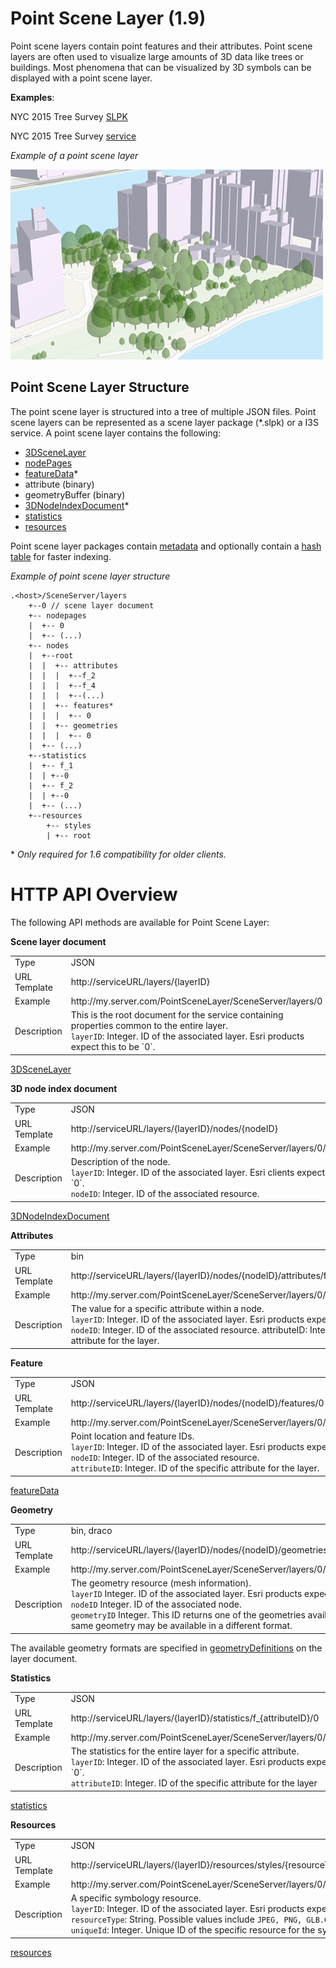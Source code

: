# Point Scene Layer (1.9)

Point scene layers contain point features and their attributes. Point scene layers are often used to visualize large amounts of 3D data like trees or buildings.  Most phenomena that can be visualized by 3D symbols can be displayed with a point scene layer.

**Examples**:<br />

NYC 2015 Tree Survey [SLPK](https://3dcities.maps.arcgis.com/home/item.html?id=d013ee07650d4a5192994b1fa1259a69)

NYC 2015 Tree Survey [service](https://3dcities.maps.arcgis.com/home/item.html?id=17b734b164ea47b1802a30ce0eb9c99f)

*Example of a point scene layer*

![Point Scene Layer](../img/PointSceneLayer.png)

## Point Scene Layer Structure
The point scene layer is structured into a tree of multiple JSON files. Point scene layers can be represented as a scene layer package (*.slpk) or a I3S service. A point scene layer contains the following:

- [3DSceneLayer](3DSceneLayer.psl.md)
- [nodePages](nodePage.cmn.md)
- [featureData](featureData.cmn.md)*
- attribute (binary)
- geometryBuffer (binary)
- [3DNodeIndexDocument](3DNodeIndexDocument.cmn.md)*
- [statistics](stats.cmn.md)
- [resources](resources.psl.md)

Point scene layer packages contain [metadata](metadata.cmn.md) and optionally contain a [hash table](slpk_hashtable.cmn.md) for faster indexing. 

*Example of point scene layer structure*

```
.<host>/SceneServer/layers
	+--0 // scene layer document
	+-- nodepages
	|  +-- 0
	|  +-- (...)
	+-- nodes
	|  +--root
	|  |  +-- attributes
	|  |  |  +--f_2
	|  |  |  +--f_4
	|  |  |  +--(...)
	|  |  +-- features*
	|  |  |  +-- 0
	|  |  +-- geometries    
	|  |  |  +-- 0
	|  +-- (...)
	+--statistics
	|  +-- f_1
	|  | +--0
	|  +-- f_2
	|  | +--0
	|  +-- (...)
	+--resources
	    +-- styles
	 	| +-- root
```
\* <i>Only required for 1.6 compatibility for older clients.</i>

# HTTP API Overview
The following API methods are available for Point Scene Layer:

**Scene layer document**

<table>
<tr>
    <td>Type</td>
    <td>JSON</td>
</tr>
<tr>
    <td>URL Template</td>
    <td>http://serviceURL/layers/{layerID}</td>
</tr>
<tr>
    <td>Example</td>
    <td>http://my.server.com/PointSceneLayer/SceneServer/layers/0</td>
</tr>
<tr>
    <td>Description</td>
    <td>This is the root document for the service containing properties common to the entire layer.<br/>
    <code>layerID</code>: Integer. ID of the associated layer. Esri products expect this to be `0`.</td>
</tr>
</table>

[3DSceneLayer](3DSceneLayer.psl.md)

**3D node index document**

<table>
<tr>
    <td>Type</td>
    <td>JSON</td>
</tr>
<tr>
    <td>URL Template</td>
    <td>http://serviceURL/layers/{layerID}/nodes/{nodeID}</td>
</tr>
<tr>
    <td>Example</td>
    <td>http://my.server.com/PointSceneLayer/SceneServer/layers/0/nodes/98</td>
</tr>
<tr>
    <td>Description</td>
    <td>Description of the node.<br/>
    <code>layerID</code>: Integer. ID of the associated layer. Esri clients expect this to be `0`.<br/>
    <code>nodeID</code>: Integer. ID of the associated resource.</td>
</tr>
</table>

[3DNodeIndexDocument](3DNodeIndexDocument.cmn.md)

**Attributes**
<table>
<tr>
    <td>Type</td>
    <td>bin</td>
</tr>
<tr>
    <td>URL Template</td>
    <td>http://serviceURL/layers/{layerID}/nodes/{nodeID}/attributes/f_{attributeID}/0</td>
</tr>
<tr>
    <td>Example</td>
    <td>http://my.server.com/PointSceneLayer/SceneServer/layers/0/nodes/98/attributes/f_8/0 </td>
</tr>
<tr>
    <td>Description</td>
    <td>The value for a specific attribute within a node.<br/>
    <code>layerID</code>: Integer. ID of the associated layer. Esri products expect this to be `0`.<br/>
    <code>nodeID</code>: Integer. ID of the associated resource. attributeID: Integer. ID of the specific attribute for the layer. </td>
</tr>
</table>

**Feature**
<table>
<tr>
    <td>Type</td>
    <td>JSON</td>
</tr>
<tr>
    <td>URL Template</td>
    <td>http://serviceURL/layers/{layerID}/nodes/{nodeID}/features/0</td>
</tr>
<tr>
    <td>Example</td>
    <td>http://my.server.com/PointSceneLayer/SceneServer/layers/0/nodes/98/features/0 </td>
</tr>
<tr>
    <td>Description</td>
    <td>Point location and feature IDs.<br/>
    <code>layerID</code>: Integer. ID of the associated layer. Esri products expect this to be `0`.<br/>
    <code>nodeID</code>: Integer. ID of the associated resource.<br/>
    <code>attributeID</code>: Integer. ID of the specific attribute for the layer. </td>
</tr>
</table>

[featureData](featureData.cmn.md)

**Geometry**
<table>
<tr>
    <td>Type</td>
    <td>bin, draco</td>
</tr>
<tr>
    <td>URL Template</td>
    <td>http://serviceURL/layers/{layerID}/nodes/{nodeID}/geometries/{geometryID}</td>
</tr>
<tr>
    <td>Example</td>
    <td>http://my.server.com/PointSceneLayer/SceneServer/layers/0/nodes/98/geometries/0 </td>
</tr>
<tr>
    <td>Description</td>
    <td>The geometry resource (mesh information). <br/>
    <code>layerID</code> Integer. ID of the associated layer. Esri products expect this to be `0`. <br/>
    <code>nodeID</code> Integer. ID of the associated node. <br/>
    <code>geometryID</code> Integer. This ID returns one of the geometries available for this node. The same geometry may be available in a different format. </td>
</tr>
</table>

The available geometry formats are specified in [geometryDefinitions](geometryDefinition.psl.md) on the layer document.

**Statistics**
<table>
<tr>
    <td>Type</td>
    <td>JSON</td>
</tr>
<tr>
    <td>URL Template</td>
    <td>http://serviceURL/layers/{layerID}/statistics/f_{attributeID}/0</td>
</tr>
<tr>
    <td>Example</td>
    <td> http://my.server.com/PointSceneLayer/SceneServer/layers/0/statistics/f_8/0  </td>
</tr>
<tr>
    <td>Description</td>
    <td>The statistics for the entire layer for a specific attribute.<br/>
    <code>layerID</code>: Integer. ID of the associated layer. Esri products expect this to be `0`.<br/>
    <code>attributeID</code>: Integer.  ID of the specific attribute for the layer</td>
</tr>
</table>

[statistics](statisticsInfo.cmn.md)

**Resources**
<table>
<tr>
    <td>Type</td>
    <td>JSON</td>
</tr>
<tr>
    <td>URL Template</td>
    <td>http://serviceURL/layers/{layerID}/resources/styles/{resourceType}/resource/{uniqueId}</td>
</tr>
<tr>
    <td>Example</td>
    <td> http://my.server.com/PointSceneLayer/SceneServer/layers/0/resources/styles/gltf/resource/5fe9e487e2230d61de71aff13744c5e9  </td>
</tr>
<tr>
    <td>Description</td>
    <td>A specific symbology resource.<br/>
    <code>layerID</code>: Integer. ID of the associated layer. Esri products expect this to be `0`.<br/>
    <code>resourceType</code>: String.  Possible values include <code>JPEG, PNG, GLB.GZ</code><br>
    <code>uniqueId</code>: Integer.  Unique ID of the specific resource for the symbol</td>
</tr>
</table>

[resources](resource.psl.md)
